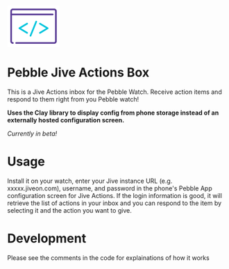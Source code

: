 ![Alt](/dev_logo.png "Jive Developer Logo")

# Pebble Jive Actions Box
This is a Jive Actions inbox for the Pebble Watch. Receive action items and respond to them right from you Pebble watch!

**Uses the Clay library to display config from phone storage instead of an externally hosted configuration screen.**

*Currently in beta!*

# Usage
Install it on your watch, enter your Jive instance URL (e.g. xxxxx.jiveon.com), username, and password in the phone's Pebble App configuration screen for Jive Actions. If the login information is good, it will retrieve the list of actions in your inbox and you can respond to the item by selecting it and the action you want to give.

# Development
Please see the comments in the code for explainations of how it works
